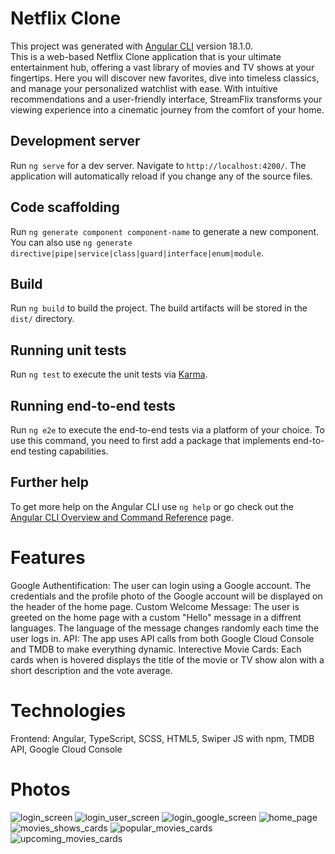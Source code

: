 # Netflix Clone

This project was generated with [Angular CLI](https://github.com/angular/angular-cli) version 18.1.0. <br />
This is a web-based Netflix Clone application that is your ultimate entertainment hub, offering a vast library of movies and TV shows at your fingertips. Here you will discover new favorites, dive into timeless classics, and manage your personalized watchlist with ease. With intuitive recommendations and a user-friendly interface, StreamFlix transforms your viewing experience into a cinematic journey from the comfort of your home.

## Development server

Run `ng serve` for a dev server. Navigate to `http://localhost:4200/`. The application will automatically reload if you change any of the source files.

## Code scaffolding

Run `ng generate component component-name` to generate a new component. You can also use `ng generate directive|pipe|service|class|guard|interface|enum|module`.

## Build

Run `ng build` to build the project. The build artifacts will be stored in the `dist/` directory.

## Running unit tests

Run `ng test` to execute the unit tests via [Karma](https://karma-runner.github.io).

## Running end-to-end tests

Run `ng e2e` to execute the end-to-end tests via a platform of your choice. To use this command, you need to first add a package that implements end-to-end testing capabilities.

## Further help

To get more help on the Angular CLI use `ng help` or go check out the [Angular CLI Overview and Command Reference](https://angular.dev/tools/cli) page.

# Features
Google Authentification: The user can login using a Google account. The credentials and the profile photo of the Google account will be displayed on the header of the home page.
Custom Welcome Message: The user is greeted on the home page with a custom "Hello" message in a diffrent languages. The language of the message changes randomly each time the user logs in.
API: The app uses API calls from both Google Cloud Console and TMDB to make everything dynamic.
Interective Movie Cards: Each cards when is hovered displays the title of the movie or TV show alon with a short description and the vote average.

# Technologies
Frontend: Angular, TypeScript, SCSS, HTML5, Swiper JS with npm, TMDB API, Google Cloud Console

# Photos
![login_screen](https://github.com/user-attachments/assets/6c2f03cb-01d6-4747-82fa-48dca1717bc6)
![login_user_screen](https://github.com/user-attachments/assets/4bda8df5-d21f-4a13-8480-6bcf1be01858)
![login_google_screen](https://github.com/user-attachments/assets/e5c76648-ce98-481c-a05e-abc8264b7afc)
![home_page](https://github.com/user-attachments/assets/26f7946f-7508-4deb-8fea-01b6feaa89dd)
![movies_shows_cards](https://github.com/user-attachments/assets/e3f37615-1c99-405e-8a84-3aae59aaaaa6)
![popular_movies_cards](https://github.com/user-attachments/assets/e0ecc71b-c803-4dbb-8c26-0f25901ca04a)
![upcoming_movies_cards](https://github.com/user-attachments/assets/e01aad65-7b75-468b-a7c7-882a198d424e)
